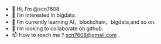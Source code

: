 - 👋 Hi, I’m @scn7608
- 👀 I’m interested in bigdata.
- 🌱 I’m currently learning AI，blockchain，bigdata,and so on.
- 💞️ I’m looking to collaborate on github. 
- 📫 How to reach me ? scn7608@gmail.com .

<!---
scn7608/scn7608 is a ✨ special ✨ repository because its `README.md` (this file) appears on your GitHub profile.
You can click the Preview link to take a look at your changes.
--->
